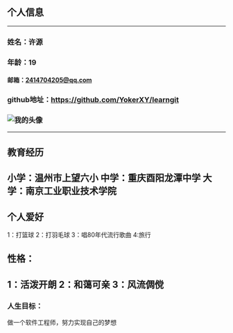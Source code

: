 ## 个人信息
----
### 姓名：许源
### 年龄：19
#### 邮箱：2414704205@qq.com
### github地址：https://github.com/YokerXY/learngit
### ![我的头像](https://ss1.bdstatic.com/70cFvXSh_Q1YnxGkpoWK1HF6hhy/it/u=2321415907,2383739830&fm=26&gp=0.jpg)
----
## 教育经历
小学：温州市上望六小
中学：重庆酉阳龙潭中学
大学：南京工业职业技术学院
----
## 个人爱好
 1：打篮球   2：打羽毛球    3：唱80年代流行歌曲   4:旅行
   ## 性格：
 1：活泼开朗   2：和蔼可亲    3：风流倜傥
----
 ### 人生目标：
 做一个软件工程师，努力实现自己的梦想
